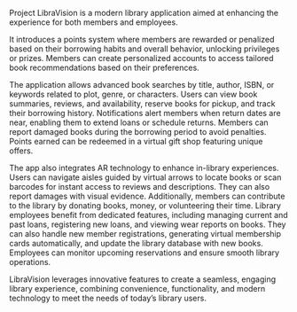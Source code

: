 Project LibraVision is a modern library application aimed at enhancing the experience for both members and employees. 

It introduces a points system where members are rewarded or penalized based on their borrowing habits and overall behavior, unlocking privileges or prizes. Members can create personalized accounts to access tailored book recommendations based on their preferences. 

The application allows advanced book searches by title, author, ISBN, or keywords related to plot, genre, or characters. Users can view book summaries, reviews, and availability, reserve books for pickup, and track their borrowing history. 
Notifications alert members when return dates are near, enabling them to extend loans or schedule returns. Members can report damaged books during the borrowing period to avoid penalties. Points earned can be redeemed in a virtual gift shop featuring unique offers.

The app also integrates AR technology to enhance in-library experiences. Users can navigate aisles guided by virtual arrows to locate books or scan barcodes for instant access to reviews and descriptions. They can also report damages with visual evidence. 
Additionally, members can contribute to the library by donating books, money, or volunteering their time. Library employees benefit from dedicated features, including managing current and past loans, registering new loans, and viewing wear reports on books. 
They can also handle new member registrations, generating virtual membership cards automatically, and update the library database with new books. Employees can monitor upcoming reservations and ensure smooth library operations.

LibraVision leverages innovative features to create a seamless, engaging library experience, combining convenience, functionality, and modern technology to meet the needs of today’s library users.
